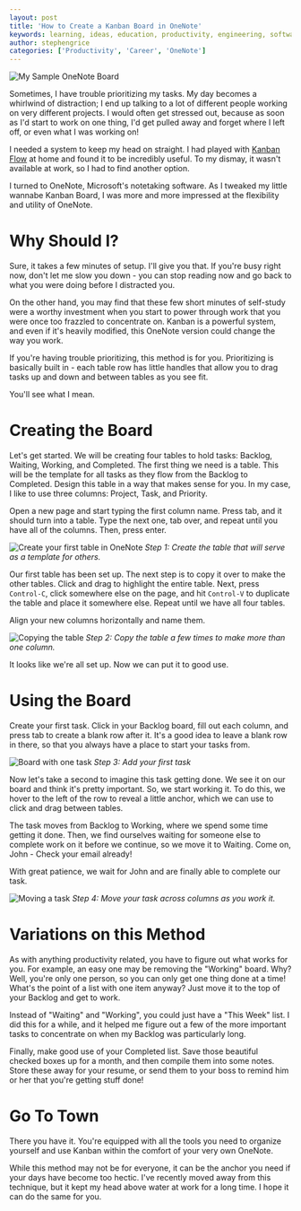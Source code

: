 ```yaml
---
layout: post
title: 'How to Create a Kanban Board in OneNote'
keywords: learning, ideas, education, productivity, engineering, software engineering, time management, kanban
author: stephengrice
categories: ['Productivity', 'Career', 'OneNote']
---
```


![My Sample OneNote Board](/blog/assets/img/articles/onenote-board/onenote-board.jpg)

Sometimes, I have trouble prioritizing my tasks. My day becomes a whirlwind of distraction; I end up talking to a lot of different people working on very different projects. I would often get stressed out, because as soon as I'd start to work on one thing, I'd get pulled away and forget where I left off, or even what I was working on!

I needed a system to keep my head on straight. I had played with [Kanban Flow](https://kanbanflow.com/) at home and found it to be incredibly useful. To my dismay, it wasn't available at work, so I had to find another option.

I turned to OneNote, Microsoft's notetaking software. As I tweaked my little wannabe Kanban Board, I was more and more impressed at the flexibility and utility of OneNote.

# Why Should I?

Sure, it takes a few minutes of setup. I'll give you that. If you're busy right now, don't let me slow you down - you can stop reading now and go back to what you were doing before I distracted you.

On the other hand, you may find that these few short minutes of self-study were a worthy investment when you start to power through work that you were once too frazzled to concentrate on. Kanban is a powerful system, and even if it's heavily modified, this OneNote version could change the way you work.

If you're having trouble prioritizing, this method is for you. Prioritizing is basically built in - each table row has little handles that allow you to drag tasks up and down and between tables as you see fit.

You'll see what I mean.

# Creating the Board

Let's get started. We will be creating four tables to hold tasks: Backlog, Waiting, Working, and Completed. The first thing we need is a table. This will be the template for all tasks as they flow from the Backlog to Completed. Design this table in a way that makes sense for you. In my case, I like to use three columns: Project, Task, and Priority.

Open a new page and start typing the first column name. Press tab, and it should turn into a table. Type the next one, tab over, and repeat until you have all of the columns. Then, press enter.

![Create your first table in OneNote](/blog/assets/img/articles/onenote-board/1-create-table.gif)
*Step 1: Create the table that will serve as a template for others.*

Our first table has been set up. The next step is to copy it over to make the other tables. Click and drag to highlight the entire table. Next, press `Control-C`, click somewhere else on the page, and hit `Control-V` to duplicate the table and place it somewhere else. Repeat until we have all four tables.

Align your new columns horizontally and name them.

![Copying the table](/blog/assets/img/articles/onenote-board/2-copy-tables.gif)
*Step 2: Copy the table a few times to make more than one column.*

It looks like we're all set up. Now we can put it to good use.

# Using the Board

Create your first task. Click in your Backlog board, fill out each column, and press tab to create a blank row after it. It's a good idea to leave a blank row in there, so that you always have a place to start your tasks from.

![Board with one task](/blog/assets/img/articles/onenote-board/3-tables-with-task.png)
*Step 3: Add your first task*

Now let's take a second to imagine this task getting done. We see it on our board and think it's pretty important. So, we start working it. To do this, we hover to the left of the row to reveal a little anchor, which we can use to click and drag between tables.

The task moves from Backlog to Working, where we spend some time getting it done. Then, we find ourselves waiting for someone else to complete work on it before we continue, so we move it to Waiting. Come on, John - Check your email already!

With great patience, we wait for John and are finally able to complete our task.

![Moving a task](/blog/assets/img/articles/onenote-board/4-move-task.gif)
*Step 4: Move your task across columns as you work it.*

# Variations on this Method

As with anything productivity related, you have to figure out what works for you. For example, an easy one may be removing the "Working" board. Why? Well, you're only one person, so you can only get one thing done at a time! What's the point of a list with one item anyway? Just move it to the top of your Backlog and get to work.

Instead of "Waiting" and "Working", you could just have a "This Week" list. I did this for a while, and it helped me figure out a few of the more important tasks to concentrate on when my Backlog was particularly long.

Finally, make good use of your Completed list. Save those beautiful checked boxes up for a month, and then compile them into some notes. Store these away for your resume, or send them to your boss to remind him or her that you're getting stuff done!

# Go To Town

There you have it. You're equipped with all the tools you need to organize yourself and use Kanban within the comfort of your very own OneNote.

While this method may not be for everyone, it can be the anchor you need if your days have become too hectic. I've recently moved away from this technique, but it kept my head above water at work for a long time. I hope it can do the same for you.
